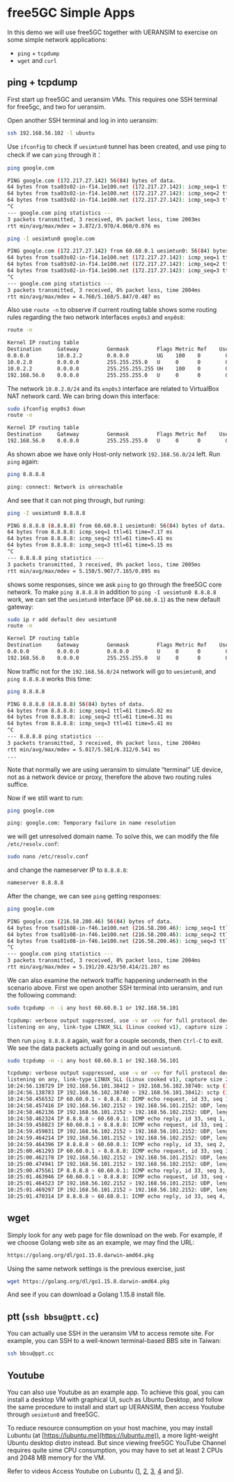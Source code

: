 <!-- Google tag (gtag.js) --> <script async src="https://www.googletagmanager.com/gtag/js?id=G-JETJ7TJ805"></script> <script> window.dataLayer = window.dataLayer || []; function gtag(){dataLayer.push(arguments);} gtag('js', new Date()); gtag('config', 'G-JETJ7TJ805'); </script>

# free5GC Simple Apps

In this demo we will use free5GC together with UERANSIM to exercise on some simple network applications:

- `ping` + `tcpdump`
- `wget` and `curl`

## ping + tcpdump
First start up free5GC and ueransim VMs. This requires one SSH terminal for free5gc, and two for ueransim.

Open another SSH terminal and log in into ueransim:
```bash
ssh 192.168.56.102 -l ubuntu
```
Use `ifconfig` to check if `uesimtun0` tunnel has been created, and use ping to check if we can `ping` through it：
```bash
ping google.com

PING google.com (172.217.27.142) 56(84) bytes of data.
64 bytes from tsa03s02-in-f14.1e100.net (172.217.27.142): icmp_seq=1 ttl=63 time=3.98 ms
64 bytes from tsa03s02-in-f14.1e100.net (172.217.27.142): icmp_seq=2 ttl=63 time=3.87 ms
64 bytes from tsa03s02-in-f14.1e100.net (172.217.27.142): icmp_seq=3 ttl=63 time=4.06 ms
^C
--- google.com ping statistics ---
3 packets transmitted, 3 received, 0% packet loss, time 2003ms
rtt min/avg/max/mdev = 3.872/3.970/4.060/0.076 ms
```

```bash
ping -I uesimtun0 google.com

PING google.com (172.217.27.142) from 60.60.0.1 uesimtun0: 56(84) bytes of data.
64 bytes from tsa03s02-in-f14.1e100.net (172.217.27.142): icmp_seq=1 ttl=61 time=5.85 ms
64 bytes from tsa03s02-in-f14.1e100.net (172.217.27.142): icmp_seq=2 ttl=61 time=4.87 ms
64 bytes from tsa03s02-in-f14.1e100.net (172.217.27.142): icmp_seq=3 ttl=61 time=4.76 ms
^C
--- google.com ping statistics ---
3 packets transmitted, 3 received, 0% packet loss, time 2004ms
rtt min/avg/max/mdev = 4.760/5.160/5.847/0.487 ms
```

Also use `route -n` to observe if current routing table shows some routing rules regarding the two network interfaces `enp0s3` and `enp0s8`:
```bash
route -n

Kernel IP routing table
Destination     Gateway         Genmask         Flags Metric Ref    Use Iface
0.0.0.0         10.0.2.2        0.0.0.0         UG    100    0        0 enp0s3
10.0.2.0        0.0.0.0         255.255.255.0   U     0      0        0 enp0s3
10.0.2.2        0.0.0.0         255.255.255.255 UH    100    0        0 enp0s3
192.168.56.0    0.0.0.0         255.255.255.0   U     0      0        0 enp0s8
```

The network `10.0.2.0/24` and its `enp0s3` interface are related to VirtualBox NAT network card. We can bring down this interface:
```bash
sudo ifconfig enp0s3 down
route -n

Kernel IP routing table
Destination     Gateway         Genmask         Flags Metric Ref    Use Iface
192.168.56.0    0.0.0.0         255.255.255.0   U     0      0        0 enp0s8
```
As shown aboe we have only Host-only network `192.168.56.0/24` left. Run `ping` again:
```bash
ping 8.8.8.8

ping: connect: Network is unreachable
```

And see that it can not ping through, but runing:
```bash
ping -I uesimtun0 8.8.8.8

PING 8.8.8.8 (8.8.8.8) from 60.60.0.1 uesimtun0: 56(84) bytes of data.
64 bytes from 8.8.8.8: icmp_seq=1 ttl=61 time=7.17 ms
64 bytes from 8.8.8.8: icmp_seq=2 ttl=61 time=5.41 ms
64 bytes from 8.8.8.8: icmp_seq=3 ttl=61 time=5.15 ms
^C
--- 8.8.8.8 ping statistics ---
3 packets transmitted, 3 received, 0% packet loss, time 2005ms
rtt min/avg/max/mdev = 5.150/5.907/7.165/0.895 ms
```

shows some responses, since we ask `ping` to go through the free5GC core network. To make `ping 8.8.8.8` in addition to `ping -I uesimtun0 8.8.8.8` work, we can set the `uesimtun0` interface (IP `60.60.0.1`) as the new default gateway:
```bash
sudo ip r add default dev uesimtun0
route -n

Kernel IP routing table
Destination     Gateway         Genmask         Flags Metric Ref    Use Iface
0.0.0.0         0.0.0.0         0.0.0.0         U     0      0        0 uesimtun0
192.168.56.0    0.0.0.0         255.255.255.0   U     0      0        0 enp0s8
```
Now traffic not for the `192.168.56.0/24` network will go to `uesimtun0`, and `ping 8.8.8.8` works this time:
```bash
ping 8.8.8.8

PING 8.8.8.8 (8.8.8.8) 56(84) bytes of data.
64 bytes from 8.8.8.8: icmp_seq=1 ttl=61 time=5.02 ms
64 bytes from 8.8.8.8: icmp_seq=2 ttl=61 time=6.31 ms
64 bytes from 8.8.8.8: icmp_seq=3 ttl=61 time=5.41 ms
^C
--- 8.8.8.8 ping statistics ---
3 packets transmitted, 3 received, 0% packet loss, time 2004ms
rtt min/avg/max/mdev = 5.017/5.581/6.312/0.541 ms
...
```

Note that normally we are using ueransim to simulate “terminal” UE device, not as a network device or proxy, therefore the above two routing rules suffice.

Now if we still want to run:
```bash
ping google.com

ping: google.com: Temporary failure in name resolution
```

we will get unresolved domain name. To solve this, we can modify the file `/etc/resolv.conf`:
```bash
sudo nano /etc/resolv.conf
```

and change the nameserver IP to `8.8.8.8`:
```bash
nameserver 8.8.8.8
```

After the change, we can see `ping` getting responses:
```bash
ping google.com

PING google.com (216.58.200.46) 56(84) bytes of data.
64 bytes from tsa01s08-in-f46.1e100.net (216.58.200.46): icmp_seq=1 ttl=61 time=5.19 ms
64 bytes from tsa01s08-in-f46.1e100.net (216.58.200.46): icmp_seq=2 ttl=61 time=50.4 ms
64 bytes from tsa01s08-in-f46.1e100.net (216.58.200.46): icmp_seq=3 ttl=61 time=5.66 ms
^C
--- google.com ping statistics ---
3 packets transmitted, 3 received, 0% packet loss, time 2004ms
rtt min/avg/max/mdev = 5.191/20.423/50.414/21.207 ms
```

We can also examine the network traffic happening underneath in the scenario above. First we open another SSH terminal into ueransim, and run the following command:
```bash
sudo tcpdump -n -i any host 60.60.0.1 or 192.168.56.101

tcpdump: verbose output suppressed, use -v or -vv for full protocol decode
listening on any, link-type LINUX_SLL (Linux cooked v1), capture size 262144 bytes
```

then run `ping 8.8.8.8` again, wait for a couple seconds, then `Ctrl-C` to exit. We see the data packets actually going in and out `uesimtun0`.
```bash
sudo tcpdump -n -i any host 60.60.0.1 or 192.168.56.101

tcpdump: verbose output suppressed, use -v or -vv for full protocol decode
listening on any, link-type LINUX_SLL (Linux cooked v1), capture size 262144 bytes
10:24:56.138729 IP 192.168.56.101.38412 > 192.168.56.102.38740: sctp (1) [HB REQ]
10:24:56.138783 IP 192.168.56.102.38740 > 192.168.56.101.38412: sctp (1) [HB ACK]
10:24:58.456532 IP 60.60.0.1 > 8.8.8.8: ICMP echo request, id 33, seq 1, length 64
10:24:58.457416 IP 192.168.56.102.2152 > 192.168.56.101.2152: UDP, length 100
10:24:58.462136 IP 192.168.56.101.2152 > 192.168.56.102.2152: UDP, length 92
10:24:58.462324 IP 8.8.8.8 > 60.60.0.1: ICMP echo reply, id 33, seq 1, length 64
10:24:59.458823 IP 60.60.0.1 > 8.8.8.8: ICMP echo request, id 33, seq 2, length 64
10:24:59.459031 IP 192.168.56.102.2152 > 192.168.56.101.2152: UDP, length 100
10:24:59.464214 IP 192.168.56.101.2152 > 192.168.56.102.2152: UDP, length 92
10:24:59.464396 IP 8.8.8.8 > 60.60.0.1: ICMP echo reply, id 33, seq 2, length 64
10:25:00.461293 IP 60.60.0.1 > 8.8.8.8: ICMP echo request, id 33, seq 3, length 64
10:25:00.462178 IP 192.168.56.102.2152 > 192.168.56.101.2152: UDP, length 100
10:25:00.474941 IP 192.168.56.101.2152 > 192.168.56.102.2152: UDP, length 92
10:25:00.475561 IP 8.8.8.8 > 60.60.0.1: ICMP echo reply, id 33, seq 3, length 64
10:25:01.463946 IP 60.60.0.1 > 8.8.8.8: ICMP echo request, id 33, seq 4, length 64
10:25:01.464523 IP 192.168.56.102.2152 > 192.168.56.101.2152: UDP, length 100
10:25:01.469297 IP 192.168.56.101.2152 > 192.168.56.102.2152: UDP, length 92
10:25:01.470314 IP 8.8.8.8 > 60.60.0.1: ICMP echo reply, id 33, seq 4, length 64
```

## wget

Simply look for any web page for file download on the web. For example, if we choose Golang web site as an example, we may find the URL:
```bash
https://golang.org/dl/go1.15.8.darwin-amd64.pkg
```
Using the same network settings is the previous exercise, just
```bash
wget https://golang.org/dl/go1.15.8.darwin-amd64.pkg
```
And see if you can download a Golang 1.15.8 install file.

## ptt (`ssh bbsu@ptt.cc`)

You can actually use SSH in the ueransim VM to access remote site. For example, you can SSH to a well-known terminal-based BBS site in Taiwan:
```bash
ssh bbsu@ppt.cc
```

## Youtube

You can also use Youtube as an example app. To achieve this goal, you can install a desktop VM with graphical UI, such as Ubuntu Desktop, and follow the same procedure to install and start up UERANSIM, then access Youtube through `uesimtun0` and free5GC.

To reduce resource consumption on your host machine, you may install Lubuntu (at [https://lubuntu.me](https://lubuntu.me)), a more light-weight Ubuntu desktop distro instead. But since viewing free5GC YouTube Channel requires quite sime CPU consumption, you may have to set at least 2 CPUs and 2048 MB memory for the VM.

Refer to videos Access Youtube on Lubuntu ([1](https://youtu.be/6jbReqUWtdI), [2](https://youtu.be/FmweZt1sNJ8), [3](https://youtu.be/KSOjPZ5Lt6Q), [4](https://youtu.be/L-in_uBV6Po) and [5](https://youtu.be/Fl2XappUUBo)).
